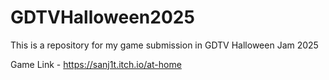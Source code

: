 # GDTVHalloween2025
This is a repository for my game submission in GDTV Halloween Jam 2025 

Game Link - https://sanj1t.itch.io/at-home
